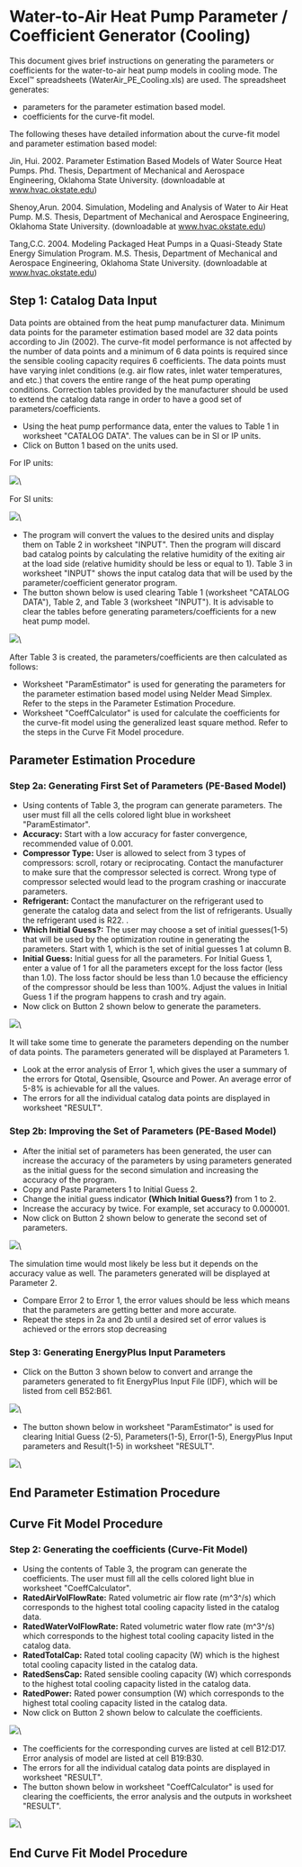 # Water-to-Air Heat Pump Parameter / Coefficient Generator (Cooling)

This document gives brief instructions on generating the parameters or coefficients for the water-to-air heat pump models in cooling mode. The Excel™ spreadsheets (WaterAir_PE_Cooling.xls) are used. The spreadsheet generates:

- parameters for the parameter estimation based model.
- coefficients for the curve-fit model. 

The following theses have detailed information about the curve-fit model and parameter estimation based model:

Jin, Hui. 2002. Parameter Estimation Based Models of Water Source Heat Pumps. Phd. Thesis, Department of Mechanical and Aerospace Engineering, Oklahoma State University. (downloadable at www.hvac.okstate.edu)

Shenoy,Arun. 2004. Simulation, Modeling and Analysis of Water to Air Heat Pump. M.S. Thesis, Department of Mechanical and Aerospace Engineering, Oklahoma State University. (downloadable at www.hvac.okstate.edu)

Tang,C.C. 2004. Modeling Packaged Heat Pumps in a Quasi-Steady State Energy Simulation Program. M.S. Thesis, Department of Mechanical and Aerospace Engineering, Oklahoma State University. (downloadable at www.hvac.okstate.edu)

## Step 1: Catalog Data Input

Data points are obtained from the heat pump manufacturer data. Minimum data points for the parameter estimation based model are 32 data points according to Jin (2002). The curve-fit model performance is not affected by the number of data points and a minimum of 6 data points is required since the sensible cooling capacity requires 6 coefficients. The data points must have varying inlet conditions (e.g. air flow rates, inlet water temperatures, and etc.) that covers the entire range of the heat pump operating conditions. Correction tables provided by the manufacturer should be used to extend the catalog data range in order to have a good set of parameters/coefficients.

- Using the heat pump performance data, enter the values to Table 1 in worksheet "CATALOG DATA". The values can be in SI or IP units.
- Click on Button 1 based on the units used. 

For IP units:

![](media/generate-input-from-catalog-data-ip-button.png)\ 


For SI units:

![](media/generate-input-from-catalog-data-si-button.png)\ 


- The program will convert the values to the desired units and display them on Table 2 in worksheet "INPUT".  Then the program will discard bad catalog points by calculating the relative humidity of the exiting air at the load side (relative humidity should be less or equal to 1). Table 3 in worksheet "INPUT" shows the input catalog data that will be used by the parameter/coefficient generator program.
- The button shown below is used clearing Table 1 (worksheet "CATALOG DATA"), Table 2, and Table 3 (worksheet "INPUT"). It is advisable to clear the tables before generating parameters/coefficients for a new heat pump model.

![](media/generate-previous-catalog-data.png)\ 


After Table 3 is created, the parameters/coefficients are then calculated as follows:

- Worksheet "ParamEstimator" is used for generating the parameters for the parameter estimation based model using Nelder Mead Simplex. Refer to the steps in the Parameter Estimation Procedure.
- Worksheet "CoeffCalculator" is used for calculate the coefficients for the curve-fit model using the generalized least square method. Refer to the steps in the Curve Fit Model procedure.

## Parameter Estimation Procedure

### Step 2a: Generating First Set of Parameters (PE-Based Model)

- Using contents of Table 3, the program can generate parameters. The user must fill all the cells colored light blue in worksheet "ParamEstimator".
- **Accuracy:** Start with a low accuracy for faster convergence, recommended value of 0.001.
- **Compressor Type:** User is allowed to select from 3 types of compressors: scroll, rotary or reciprocating. Contact the manufacturer to make sure that the compressor selected is correct. Wrong type of compressor selected would lead to the program crashing or inaccurate parameters.
- **Refrigerant:** Contact the manufacturer on the refrigerant used to generate the catalog data and select from the list of refrigerants. Usually the refrigerant used is R22. .
- **Which Initial Guess?:**  The user may choose a set of initial guesses(1-5) that will be used by the optimization routine in generating the parameters. Start with 1, which is the set of initial guesses 1 at column B.
- **Initial Guess:** Initial guess for all the parameters. For Initial Guess 1, enter a value of 1 for all the parameters except for the loss factor (less than 1.0). The loss factor should be less than 1.0 because the efficiency of the compressor should be less than 100%. Adjust the values in Initial Guess 1 if the program happens to crash and try again.
-  Now click on Button 2 shown below to generate the parameters. 

![](media/generate-parameters-button.png)\ 


It will take some time to generate the parameters depending on the number of data points. The parameters generated will be displayed at Parameters 1.

- Look at the error analysis of Error 1, which gives the user a summary of the errors for Qtotal, Qsensible, Qsource and Power. An average error of 5-8% is achievable for all the values.
- The errors for all the individual catalog data points are displayed in worksheet "RESULT".

### Step 2b: Improving the Set of Parameters (PE-Based Model)

- After the initial set of parameters has been generated, the user can increase the accuracy of the parameters by using parameters generated as the initial guess for the second simulation and increasing the accuracy of the program.
- Copy and Paste Parameters 1 to Initial Guess 2.
- Change the initial guess indicator **(Which Initial Guess?)** from 1 to 2.
- Increase the accuracy by twice. For example, set accuracy to 0.000001.
- Now click on Button 2 shown below to generate the second set of parameters. 

![](media/generate-parameters-button.png)\


The simulation time would most likely be less but it depends on the accuracy value as well. The parameters generated will be displayed at Parameter 2.

- Compare Error 2 to Error 1, the error values should be less which means that the parameters are getting better and more accurate.
- Repeat the steps in 2a and 2b until a desired set of error values is achieved or the errors stop decreasing

### Step 3: Generating EnergyPlus Input Parameters

- Click on the Button 3 shown below to convert and arrange the parameters generated to fit EnergyPlus Input File (IDF), which will be listed from cell B52:B61.

![](media/generate-e+-input-parameters-button.png)\


- The button shown below in worksheet "ParamEstimator" is used for clearing Initial Guess (2-5), Parameters(1-5), Error(1-5), EnergyPlus Input parameters and Result(1-5) in worksheet "RESULT".

![](media/clear-result-button.png)\


## End Parameter Estimation Procedure

## Curve Fit Model Procedure

### Step 2: Generating the coefficients (Curve-Fit Model)

- Using the contents of Table 3, the program can generate the coefficients. The user must fill all the cells colored light blue in worksheet "CoeffCalculator".
- **RatedAirVolFlowRate:** Rated volumetric air flow rate (m^3^/s) which corresponds to the highest total cooling capacity listed in the catalog data.
- **RatedWaterVolFlowRate:** Rated volumetric water flow rate (m^3^/s) which corresponds to the highest total cooling capacity listed in the catalog data.
- **RatedTotalCap:** Rated total cooling capacity (W) which is the highest total cooling capacity listed in the catalog data.
- **RatedSensCap:** Rated sensible cooling capacity (W) which corresponds to the highest total cooling capacity listed in the catalog data.
- **RatedPower:** Rated power consumption (W) which corresponds to the highest total cooling capacity listed in the catalog data.
- Now click on Button 2 shown below to calculate the coefficients.

![](media/generate-coefficients-button.png)\


- The coefficients for the corresponding curves are listed at cell B12:D17. Error analysis of model are listed at cell B19:B30.
- The errors for all the individual catalog data points are displayed in worksheet "RESULT".
- The button shown below in worksheet "CoeffCalculator" is used for clearing the coefficients, the error analysis and the outputs in worksheet "RESULT".

![](media/clear-result-button.png)\


## End Curve Fit Model Procedure